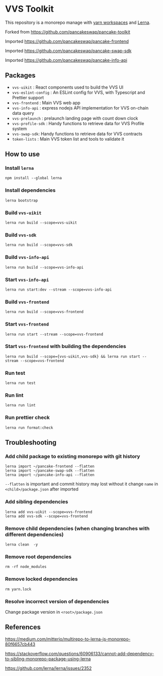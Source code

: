 # VVS Toolkit

This repository is a monorepo manage with [yarn workspaces](https://classic.yarnpkg.com/en/docs/workspaces/) and [Lerna](https://lerna.js.org/). 

Forked from https://github.com/pancakeswap/pancake-toolkit

Imported https://github.com/pancakeswap/pancake-frontend

Imported https://github.com/pancakeswap/pancake-swap-sdk

Imported https://github.com/pancakeswap/pancake-info-api

## Packages

- `vvs-uikit` : React components used to build the VVS UI
- `vvs-eslint-config` : An ESLint config for VVS, with Typescript and Prettier support
- `vvs-frontend` : Main VVS web app
- `vvs-info-api` : express nodejs API implementation for VVS on-chain data query
- `vvs-prelaunch` : prelaunch landing page with count down clock
- `vvs-profile-sdk` : Handy functions to retrieve data for VVS Profile system
- `vvs-swap-sdk`: Handy functions to retrieve data for VVS contracts
- `token-lists` : Main VVS token list and tools to validate it

## How to use

### Install `lerna`

```
npm install --global lerna
```

### Install dependencies

```
lerna bootstrap
```

### Build `vvs-uikit`

```
lerna run build --scope=vvs-uikit
```

### Build `vvs-sdk`

```
lerna run build --scope=vvs-sdk
```
### Build `vvs-info-api`

```
lerna run build --scope=vvs-info-api
```

### Start `vvs-info-api`

```
lerna run start:dev --stream --scope=vvs-info-api
```

### Build `vvs-frontend`

```
lerna run build --scope=vvs-frontend
```

### Start `vvs-frontend`

```
lerna run start --stream --scope=vvs-frontend
```

### Start `vss-frontend` with building the dependencies

```
lerna run build --scope={vvs-uikit,vvs-sdk} && lerna run start --stream --scope=vvs-frontend
```

### Run test

```
lerna run test
```

### Run lint

```
lerna run lint
```

### Run prettier check
```
lerna run format:check
```

## Troubleshooting

### Add child package to existing monorepo with git history

```
lerna import ~/pancake-frontend --flatten
lerna import ~/pancake-swap-sdk --flatten
lerna import ~/pancake-info-api --flatten
```

`--flatten` is important and commit history may lost without it
change `name` in `<child>/package.json` after imported

### Add sibling dependencies

```
lerna add vvs-uikit --scope=vvs-frontend
lerna add vvs-sdk --scope=vvs-frontend
```

### Remove child dependencies (when changing branches with different dependencies)

```
lerna clean  -y
```

### Remove root dependencies

```
rm -rf node_modules
```

### Remove locked dependencies

```
rm yarn.lock
```

### Resolve incorrect version of dependencies

Change package version in `<root>/package.json`

## References

https://medium.com/mitterio/multirepo-to-lerna-js-monorepo-80f6657cb443

https://stackoverflow.com/questions/60906133/cannot-add-dependency-to-sibling-monorepo-package-using-lerna

https://github.com/lerna/lerna/issues/2352
